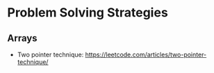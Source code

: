 # Problem Solving Strategies

## Arrays
* Two pointer technique: https://leetcode.com/articles/two-pointer-technique/
